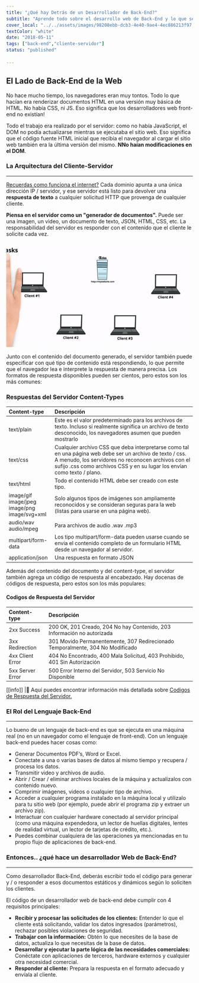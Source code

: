 ```yaml
---
title: "¿Qué hay Detrás de un Desarrollador de Back-End?"
subtitle: "Aprende todo sobre el desarrollo web de Back-End y lo que se necesita para convertirse en Desarrollador de Back-End"
cover_local: "../../assets/images/98208ebb-dcb3-4e40-9ae4-4ec886213f97.jpeg"
textColor: "white"
date: "2018-05-11"
tags: ["back-end","cliente-servidor"]
status: "published"

---
```


## El Lado de Back-End de la Web

No hace mucho tiempo, los navegadores eran muy tontos. Todo lo que hacían era renderizar documentos HTML en una versión muy básica de HTML. No había CSS, ni JS. Eso significa que los desarrolladores web front-end no existían!

Todo el trabajo era realizado por el servidor: como no había JavaScript, el DOM no podía actualizarse mientras se ejecutaba el sitio web. Eso significa que el código fuente HTML inicial que recibía el navegador al cargar el sitio web también era la última versión del mismo. **NNo haían modificaciones en el DOM**.

### La Arquitectura del Cliente-Servidor
***

[Recuerdas como funciona el internet?](https://www.youtube.com/watch?v=UiBT3Kj8KBM) Cada dominio apunta a una única dirección IP / servidor, y ese servidor está listo para devolver una **respuesta de texto** a cualquier solicitud HTTP que provenga de cualquier cliente.

**Piensa en el servidor como un "generador de documentos".** Puede ser una imagen, un video, un documento de texto, JSON, HTML, CSS, etc.  La responsabilidad del servidor es responder con el contenido que el cliente le solicite cada vez.

![backend developer](../../assets/images/2c0000ef-2907-43cb-80ed-2ba4f194b83e.gif)

Junto con el contenido del documento generado, el servidor también puede especificar con qué tipo de contenido está respondiendo, lo que permite que el navegador lea e interprete la respuesta de manera precisa. Los formatos de respuesta disponibles pueden ser cientos, pero estos son los más comunes:

### Respuestas del Servidor Content-Types

|**Content-type**   |**Descripción**   |
|:------------------|:-----------------|
|text/plain          |Este es el valor predeterminado para los archivos de texto. Incluso si realmente significa un archivo de texto desconocido, los navegadores asumen que pueden mostrarlo    |
|text/css      |Cualquier archivo CSS que deba interpretarse como tal en una página web debe ser un archivo de texto / css. A menudo, los servidores no reconocen archivos con el sufijo .css como archivos CSS y en su lugar los envían como texto / plano.      |
|text/html        |Todo el contenido HTML debe ser creado con este tipo.    |
|image/gif<br>image/jpeg<br>image/png<br>image/svg+xml     |Solo algunos tipos de imágenes son ampliamente reconocidos y se consideran seguras para la web (listas para usarse en una página web).  |
|audio/wav<br>audio/mpeg     |Para archivos de audio .wav .mp3    |
|multipart/form-data     |Los tipo multipart/form-data pueden usarse cuando se envia el contenido completo de un formulario HTML desde un navegador al servidor.    |
|application/json     |Una respuesta en formato JSON    |

Además del contenido del documento y del content-type, el servidor también agrega un código de respuesta al encabezado. Hay docenas de códigos de respuesta, pero estos son los más populares:

#### Codigos de Respuesta del Servidor

|**Content-type**   |**Descripción**   |
|:------------------|:-----------------|
|2xx Success      |200 OK, 201 Creado, 204 No hay Contenido, 203 Información no autorizada  |
|3xx Redirection    |301 Movido Permanentemente, 307 Redirecionado Temporalmente, 304 No Modificado    |
|4xx Client Error    |404 No Encontrado, 400 Mala Solicitud, 403 Prohibido, 401 Sin Autorización    |
|5xx Server Error     |500 Error Interno del Servidor, 503 Servicio No Disponible    |


[[info]]
|:link: Aquí puedes encontrar información más detallada sobre [Codigos de Respuesta del Servidor.](https://www.restapitutorial.com/httpstatuscodes.html)

### El Rol del Lenguaje Back-End
***

Lo bueno de un lenguaje de back-end es que se ejecuta en una máquina real (no en un navegador como el lenguaje de front-end). Con un lenguaje back-end puedes hacer cosas como:

+ Generar Documentos PDF’s, Word or Excel.
+ Conectate a una o varias bases de datos al mismo tiempo y recupera / procesa los datos.
+ Transmitir video y archivos de audio.
+ Abrir / Crear / eliminar archivos locales de la máquina y actualizalos con contenido nuevo.
+ Comprimir imágenes, videos o cualquier tipo de archivo.
+ Acceder a cualquier programa instalado en la máquina local y utilizalo para tu sitio web (por ejemplo, puede abrir el programa zip y extraer un archivo zip).
+ Interactuar con cualquier hardware conectado al servidor principal (como una máquina expendedora, un lector de huellas digitales, lentes de realidad virtual, un lector de tarjetas de crédito, etc.).
+ Puedes combinar cualquiera de las operaciones ya mencionadas en tu propio flujo de aplicaciones de back-end.
  
###  Entonces.. ¿qué hace un desarrollador Web de Back-End?
***

Como desarrollador Back-End, deberás escribir todo el código para generar y / o responder a esos documentos estáticos y dinámicos según lo soliciten los clientes.

El código de un desarrollador web de back-end debe cumplir con 4 requisitos principales:

+ **Recibir y procesar las solicitudes de los clientes:** Entender lo que el cliente está solicitando, validar los datos ingresados (parámetros), rechazar posibles violaciones de seguridad.
+ **Trabajar con la información:** Obtén lo que necesites de la base de datos, actualiza lo que necesitas de la base de datos.
+ **Desarrollar y ejecutar la parte lógica de las necesidades comerciales:** Conéctate con aplicaciones de terceros, hardware externos y cualquier otra necesidad comercial.
+ **Responder al cliente:** Prepara la respuesta en el formato adecuado y envíala al cliente.




